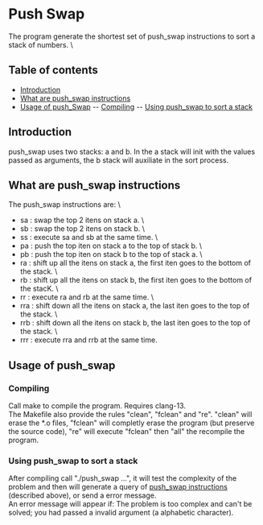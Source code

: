 # Push Swap

The program generate the shortest set of push_swap instructions to sort a stack
of numbers. \

## Table of contents

 - [Introduction](#introduction)
 - [What are push_swap instructions](#what-are-push_swap-instructions)
 - [Usage of push_Swap](#usage-of-push_swap)
 -- [Compiling](#compiling)
 -- [Using push_swap to sort a stack](#using-push_swap-to-sort-a-stack)

## Introduction

push_swap uses two stacks: a and b. In the a stack will init with the values
passed as arguments, the b stack will auxiliate in the sort process.

## What are push_swap instructions

The push_swap instructions are: \
 - sa : swap the top 2 itens on stack a. \
 - sb : swap the top 2 itens on stack b. \
 - ss : execute sa and sb at the same time. \
 - pa : push the top iten on stack a to the top of stack b. \
 - pb : push the top iten on stack b to the top of stack a. \
 - ra : shift up all the itens on stack a, the first iten goes to the bottom of 
the stack. \
 - rb : shift up all the itens on stack b, the first iten goes to the bottom of
the stacK. \
 - rr : execute ra and rb at the same time. \
 - rra : shift down all the itens on stack a, the last iten goes to the top of
the stack. \
 - rrb : shift down all the itens on stack b, the last iten goes to the top of
the stack. \
 - rrr : execute rra and rrb at the same time.

## Usage of push_swap

### Compiling

Call make to compile the program. Requires clang-13. \
The Makefile also provide the rules "clean", "fclean" and "re". "clean" will
erase the *.o files, "fclean" will completly erase the program (but preserve the
source code), "re" will execute "fclean" then "all" the recompile the program.

### Using push_swap to sort a stack

After compiling call "./push_swap <int> <int> ...", it will test the complexity
of the problem and then will generate a query of [push_swap instructions](#what-are-push_swap-instructions)
(described above), or send a error message. \
An error message will appear if: The problem is too complex and can't be solved;
you had passed a invalid argument (a alphabetic character).
